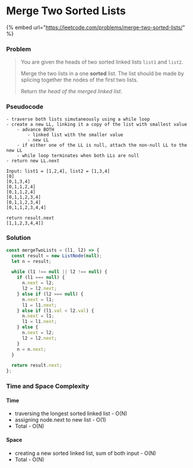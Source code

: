 # Merge Two Sorted Lists

{% embed url="https://leetcode.com/problems/merge-two-sorted-lists/" %}

### Problem

> You are given the heads of two sorted linked lists `list1` and `list2`.
>
> Merge the two lists in a one **sorted** list. The list should be made by splicing together the nodes of the first two lists.
>
> Return _the head of the merged linked list_.

### Pseudocode

```
- traverse both lists simutaneously using a while loop
- create a new LL, linking it a copy of the list with smallest value
    - advance BOTH 
        - linked list with the smaller value
        - new LL
    - if either one of the LL is null, attach the non-null LL to the new LL
    - while loop terminates when both LLs are null
- return new LL.next

Input: list1 = [1,2,4], list2 = [1,3,4]
[0]
[0,1,3,4]
[0,1,1,2,4]
[0,1,1,2,4]
[0,1,1,2,3,4]
[0,1,1,2,3,4]
[0,1,1,2,3,4,4]

return result.next
[1,1,2,3,4,4]]
```

### Solution

```javascript
const mergeTwoLists = (l1, l2) => {
  const result = new ListNode(null);
  let n = result;

  while (l1 !== null || l2 !== null) {
    if (l1 === null) {
      n.next = l2;
      l2 = l2.next;
    } else if (l2 === null) {
      n.next = l1;
      l1 = l1.next;
    } else if (l1.val < l2.val) {
      n.next = l1;
      l1 = l1.next;
    } else {
      n.next = l2;
      l2 = l2.next;
    }
    n = n.next;
  }

  return result.next;
};
```

### Time and Space Complexity

#### Time

* traversing the longest sorted linked list - O(N)
* assigning node.next to new list - O(1)
* Total - O(N)



#### Space

* creating a new sorted linked list, sum of both input - O(N)
* Total - O(N)

